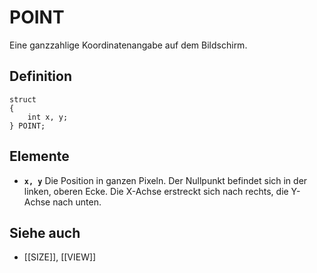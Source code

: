 # POINT
Eine ganzzahlige Koordinatenangabe auf dem Bildschirm.

## Definition

```ack
struct
{
	int x, y;
} POINT;
```

## Elemente
- **`x, y`**
	Die Position in ganzen Pixeln. Der Nullpunkt befindet sich in der linken, oberen Ecke. Die X-Achse erstreckt sich nach rechts, die Y-Achse nach unten.

## Siehe auch
- [[SIZE]], [[VIEW]]

